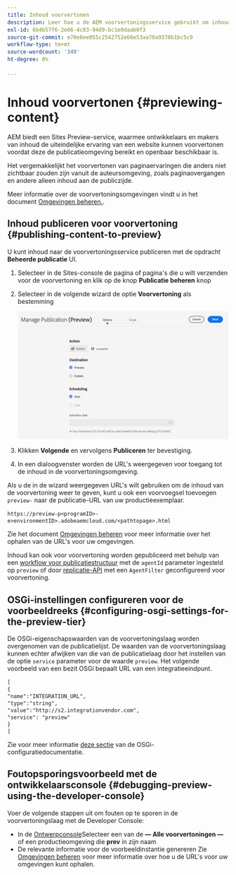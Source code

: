 ```yaml
---
title: Inhoud voorvertonen
description: Leer hoe u de AEM voorvertoningsservice gebruikt om inhoud voor te vertonen voordat u live gaat.
exl-id: 6b4b57f6-2e66-4c83-94d9-bc1e0daab0f3
source-git-commit: e70e6ee055c2542752e66e53aa70a9378b1bc5c0
workflow-type: tm+mt
source-wordcount: '349'
ht-degree: 0%

---
```



# Inhoud voorvertonen {#previewing-content}

AEM biedt een Sites Preview-service, waarmee ontwikkelaars en makers van inhoud de uiteindelijke ervaring van een website kunnen voorvertonen voordat deze de publicatieomgeving bereikt en openbaar beschikbaar is.

Het vergemakkelijkt het voorvertonen van paginaervaringen die anders niet zichtbaar zouden zijn vanuit de auteursomgeving, zoals paginaovergangen en andere alleen inhoud aan de publiczijde.

Meer informatie over de voorvertoningsomgevingen vindt u in het document [Omgevingen beheren.](/help/implementing/cloud-manager/manage-environments.md#access-preview-service).

## Inhoud publiceren voor voorvertoning {#publishing-content-to-preview}

U kunt inhoud naar de voorvertoningsservice publiceren met de opdracht **Beheerde publicatie** UI.

1. Selecteer in de Sites-console de pagina of pagina&#39;s die u wilt verzenden voor de voorvertoning en klik op de knop **Publicatie beheren** knop
1. Selecteer in de volgende wizard de optie **Voorvertoning** als bestemming

   ![beheerde publicatie](/help/sites-cloud/authoring/assets/previewmanagedpublication.png)

1. Klikken **Volgende** en vervolgens **Publiceren** ter bevestiging.

1. In een dialoogvenster worden de URL&#39;s weergegeven voor toegang tot de inhoud in de voorvertoningsomgeving.


Als u de in de wizard weergegeven URL&#39;s wilt gebruiken om de inhoud van de voorvertoning weer te geven, kunt u ook een voorvoegsel toevoegen `preview-` naar de publicatie-URL van uw productieexemplaar.

```
https://preview-p<programID>-e>environmentID>.adobeaemcloud.com/<pathtopage>.html
```

Zie het document [Omgevingen beheren](/help/implementing/cloud-manager/manage-environments.md) voor meer informatie over het ophalen van de URL&#39;s voor uw omgevingen.

Inhoud kan ook voor voorvertoning worden gepubliceerd met behulp van een [workflow voor publicatiestructuur](/help/operations/replication.md#publish-content-tree-workflow) met de `agentId` parameter ingesteld op `preview` of door [replicatie-API](/help/operations/replication.md#replication-api) met een `AgentFilter` geconfigureerd voor voorvertoning.

## OSGi-instellingen configureren voor de voorbeeldreeks {#configuring-osgi-settings-for-the-preview-tier}

De OSGi-eigenschapswaarden van de voorvertoningslaag worden overgenomen van de publicatielijst. De waarden van de voorvertoningslaag kunnen echter afwijken van die van de publicatielaag door het instellen van de optie `service` parameter voor de waarde `preview`. Het volgende voorbeeld van een bezit OSGi bepaalt URL van een integratieeindpunt.

```
[
{
"name":"INTEGRATION_URL",
"type":"string",
"value":"http://s2.integrationvendor.com",
"service": "preview"
}
]
```

Zie voor meer informatie [deze sectie](/help/implementing/deploying/configuring-osgi.md#author-vs-publish-configuration) van de OSGi-configuratiedocumentatie.

## Foutopsporingsvoorbeeld met de ontwikkelaarsconsole {#debugging-preview-using-the-developer-console}

Voer de volgende stappen uit om fouten op te sporen in de voorvertoningslaag met de Developer Console:

* In de [Ontwerpconsole](/help/implementing/developing/introduction/development-guidelines.md#aem-as-a-cloud-service-development-tools)Selecteer een van de **— Alle voorvertoningen —** of een productieomgeving die **prev** in zijn naam
* De relevante informatie voor de voorbeeldinstantie genereren Zie [Omgevingen beheren](/help/implementing/cloud-manager/manage-environments.md) voor meer informatie over hoe u de URL&#39;s voor uw omgevingen kunt ophalen.
